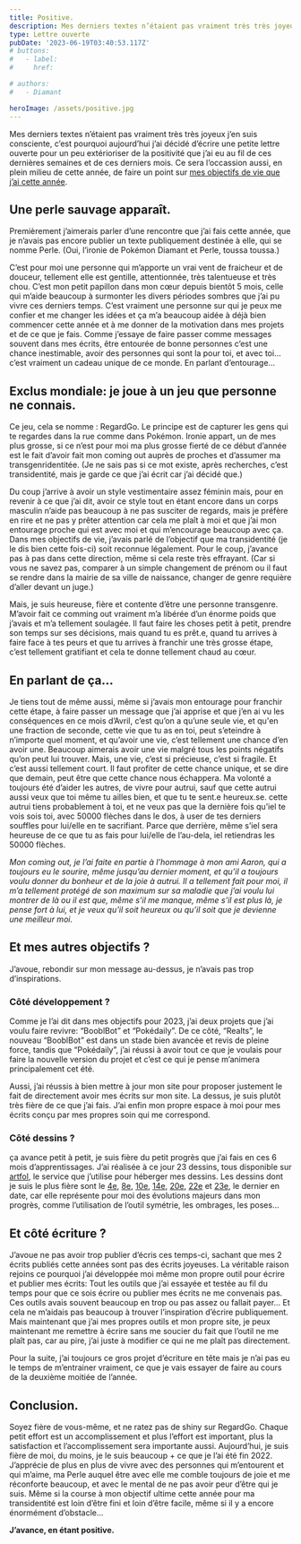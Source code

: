 ```yaml
---
title: Positive.
description: Mes derniers textes n’étaient pas vraiment très très joyeux j’en suis consciente, c’est pourquoi aujourd’hui j’ai décidé d’écrire une petite lettre ouverte pour un peu extérioriser de la positivité que j’ai eu au fil de ces dernières semaines et de ces derniers mois.
type: Lettre ouverte
pubDate: '2023-06-19T03:40:53.117Z'
# buttons:
#   - label:
#     href:

# authors:
#   - Diamant

heroImage: /assets/positive.jpg
---
```


Mes derniers textes n’étaient pas vraiment très très joyeux j’en suis consciente, c’est pourquoi aujourd’hui j’ai décidé d’écrire une petite lettre ouverte pour un peu extérioriser de la positivité que j’ai eu au fil de ces dernières semaines et de ces derniers mois. Ce sera l’occassion aussi, en plein milieu de cette année, de faire un point sur <a href="https://www.herisdia.me/read/fr/2023/">mes objectifs de vie que j’ai cette année</a>.

## Une perle sauvage apparaît.

Premièrement j’aimerais parler d’une rencontre que j’ai fais cette année, que je n’avais pas encore publier un texte publiquement destinée à elle, qui se nomme Perle. (Oui, l’ironie de Pokémon Diamant et Perle, toussa toussa.)

C’est pour moi une personne qui m’apporte un vrai vent de fraicheur et de douceur, tellement elle est gentille, attentionnée, très talentueuse et très chou. C’est mon petit papillon dans mon cœur depuis bientôt 5 mois, celle qui m’aide beaucoup à surmonter les divers périodes sombres que j’ai pu vivre ces derniers temps. C’est vraiment une personne sur qui je peux me confier et me changer les idées et ça m’a beaucoup aidée à déjà bien commencer cette année et à me donner de la motivation dans mes projets et de ce que je fais. Comme j’essaye de faire passer comme messages souvent dans mes écrits, être entourée de bonne personnes c’est une chance inestimable, avoir des personnes qui sont la pour toi, et avec toi… c’est vraiment un cadeau unique de ce monde. En parlant d’entourage…

## Exclus mondiale: je joue à un jeu que personne ne connais.

Ce jeu, cela se nomme : RegardGo. Le principe est de capturer les gens qui te regardes dans la rue comme dans Pokémon. Ironie appart, un de mes plus grosse, si ce n’est pour moi ma plus grosse fierté de ce début d’année est le fait d’avoir fait mon coming out auprès de proches et d’assumer ma transgenridentitée. (Je ne sais pas si ce mot existe, après recherches, c’est transidentité, mais je garde ce que j’ai écrit car j’ai décidé que.)

Du coup j’arrive à avoir un style vestimentaire assez féminin mais, pour en revenir à ce que j’ai dit, avoir ce style tout en étant encore dans un corps masculin n’aide pas beaucoup à ne pas susciter de regards, mais je préfère en rire et ne pas y prêter attention car cela me plaît à moi et que j’ai mon entourage proche qui est avec moi et qui m’encourage beaucoup avec ça. Dans mes objectifs de vie, j’avais parlé de l’objectif que ma transidentité (je le dis bien cette fois-ci) soit reconnue légalement. Pour le coup, j’avance pas à pas dans cette direction, même si cela reste très effrayant. (Car si vous ne savez pas, comparer à un simple changement de prénom ou il faut se rendre dans la mairie de sa ville de naissance, changer de genre requière d’aller devant un juge.)

Mais, je suis heureuse, fière et contente d’être une personne transgenre. M’avoir fait ce comming out vraiment m’a libérée d’un énorme poids que j’avais et m’a tellement soulagée. Il faut faire les choses petit à petit, prendre son temps sur ses décisions, mais quand tu es prêt.e, quand tu arrives à faire face à tes peurs et que tu arrives à franchir une très grosse étape, c’est tellement gratifiant et cela te donne tellement chaud au cœur.&nbsp;

## En parlant de ça…

Je tiens tout de même aussi, même si j’avais mon entourage pour franchir cette étape, à faire passer un message que j’ai apprise et que j’en ai vu les conséquences en ce mois d’Avril, c’est qu’on a qu’une seule vie, et qu'en une fraction de seconde, cette vie que tu as en toi, peut s’eteindre à n’importe quel moment, et qu’avoir une vie, c’est tellement une chance d’en avoir une. Beaucoup aimerais avoir une vie malgré tous les points négatifs qu’on peut lui trouver. Mais, une vie, c’est si précieuse, c’est si fragile. Et c’est aussi tellement court. Il faut profiter de cette chance unique, et se dire que demain, peut être que cette chance nous échappera. Ma volonté a toujours été d’aider les autres, de vivre pour autrui, sauf que cette autrui aussi veux que toi même tu ailles bien, et que tu te sent.e heureux.se. cette autrui tiens probablement à toi, et ne veux pas que la dernière fois qu’iel te vois sois toi, avec 50000 flèches dans le dos, à user de tes derniers souffles pour lui/elle en te sacrifiant. Parce que derrière, même s’iel sera heureuse de ce que tu as fais pour lui/elle de l’au-dela, iel retiendras les 50000 flèches.&nbsp;

<i>Mon coming out, je l’ai faite en partie à l’hommage à mon ami Aaron, qui a toujours eu le sourire, même jusqu’au dernier moment, et qu’il a toujours voulu donner du bonheur et de la joie à autrui. Il a tellement fait pour moi, il m’a tellement protégé de son maximum sur sa maladie que j’ai voulu lui montrer de là&nbsp;ou il est que, même s’il me manque, même s’il est plus là, je pense fort à lui, et je veux qu’il soit heureux ou qu’il soit que je devienne une meilleur moi.</i>

## Et mes autres objectifs ?

J’avoue, rebondir sur mon message au-dessus, je n’avais pas trop d’inspirations.

### Côté développement ?

Comme je l’ai dit dans mes objectifs pour 2023, j’ai deux projets que j’ai voulu faire revivre: “BooblBot” et “Pokédaily”. De ce côté, “Realts”, le nouveau “BooblBot” est dans un stade bien avancée et revis de pleine force, tandis que “Pokédaily”, j’ai réussi à avoir tout ce que je voulais pour faire la nouvelle version du projet et c’est ce qui je pense m’animera principalement cet été.

Aussi, j’ai réussis à bien mettre à jour mon site pour proposer justement le fait de directement avoir mes écrits sur mon site. La dessus, je suis plutôt très fière de ce que j’ai fais. J’ai enfin mon propre espace à moi pour mes écrits conçu par mes propres soin qui me correspond.

### Côté dessins ?

ça avance petit à petit, je suis fière du petit progrès que j’ai fais en ces 6 mois d’apprentissages. J’ai réalisée à ce jour 23 dessins, tous disponible sur <a href="https://www.artfol.co/diamant">artfol</a>, le service que j’utilise pour héberger mes dessins. Les dessins dont je suis le plus fière sont le <a href="https://www.artfol.co/a/jyjOh8d">4e</a>, <a href="https://www.artfol.co/a/c4f5IJL">8e</a>, <a href="https://www.artfol.co/a/HBAc2Gf">10e</a>, <a href="https://www.artfol.co/a/C5vdN53">14e</a>, <a href="https://www.artfol.co/a/q8Nhqdj">20e</a>, <a href="https://www.artfol.co/a/Dtupt5j">22e</a> et <a href="https://www.artfol.co/a/350qmOe">23e</a>, le dernier en date, car elle représente pour moi des évolutions majeurs dans mon progrès, comme l’utilisation de l’outil symétrie, les ombrages, les poses…

## Et côté écriture ?

J’avoue ne pas avoir trop publier d’écris ces temps-ci, sachant que mes 2 écrits publiés cette années sont pas des écrits joyeuses. La véritable raison rejoins ce pourquoi j’ai développée moi même mon propre outil pour écrire et publier mes écrits: Tout les outils que j’ai essayée et testée au fil du temps pour que ce sois écrire ou publier mes écrits ne me convenais pas. Ces outils avais souvent beaucoup en trop ou pas assez ou fallait payer… Et cela ne m’aidais pas beaucoup à trouver l’inspiration d’écrire publiquement. Mais maintenant que j’ai mes propres outils et mon propre site, je peux maintenant me remettre à écrire sans me soucier du fait que l’outil ne me plaît pas, car au pire, j’ai juste à modifier ce qui ne me plaît pas directement.

Pour la suite, j’ai toujours ce gros projet d’écriture en tête mais je n’ai pas eu le temps de m’entrainer vraiment, ce que je vais essayer de faire au cours de la deuxième moitiée de l’année.

## Conclusion.

Soyez fière de vous-même, et ne ratez pas de shiny sur RegardGo. Chaque petit effort est un accomplissement et plus l’effort est important, plus la satisfaction et l’accomplissement sera importante aussi. Aujourd’hui, je suis fière de moi, du moins, je le suis beaucoup + ce que je l’ai été fin 2022. J’apprécie de plus en plus de vivre avec des personnes qui m’entourent et qui m’aime, ma Perle auquel être avec elle me comble toujours de joie et me réconforte beaucoup, et avec le mental de ne pas avoir peur d’être qui je suis. Même si la course à mon objectif ultime cette année pour ma transidentité est loin d’être fini et loin d’être facile, même si il y a encore énormément d’obstacle…

<b>J’avance, en étant positive.</b>
